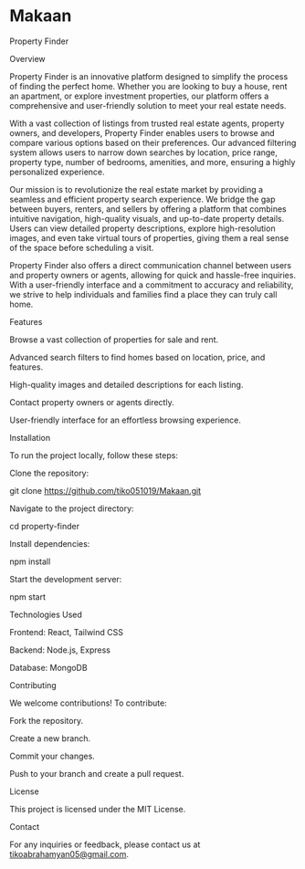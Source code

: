 # Makaan
Property Finder

Overview

Property Finder is an innovative platform designed to simplify the process of finding the perfect home. Whether you are looking to buy a house, rent an apartment, or explore investment properties, our platform offers a comprehensive and user-friendly solution to meet your real estate needs.

With a vast collection of listings from trusted real estate agents, property owners, and developers, Property Finder enables users to browse and compare various options based on their preferences. Our advanced filtering system allows users to narrow down searches by location, price range, property type, number of bedrooms, amenities, and more, ensuring a highly personalized experience.

Our mission is to revolutionize the real estate market by providing a seamless and efficient property search experience. We bridge the gap between buyers, renters, and sellers by offering a platform that combines intuitive navigation, high-quality visuals, and up-to-date property details. Users can view detailed property descriptions, explore high-resolution images, and even take virtual tours of properties, giving them a real sense of the space before scheduling a visit.

Property Finder also offers a direct communication channel between users and property owners or agents, allowing for quick and hassle-free inquiries. With a user-friendly interface and a commitment to accuracy and reliability, we strive to help individuals and families find a place they can truly call home.

Features

Browse a vast collection of properties for sale and rent.

Advanced search filters to find homes based on location, price, and features.

High-quality images and detailed descriptions for each listing.

Contact property owners or agents directly.

User-friendly interface for an effortless browsing experience.





Installation

To run the project locally, follow these steps:

Clone the repository:

git clone https://github.com/tiko051019/Makaan.git

Navigate to the project directory:

cd property-finder

Install dependencies:

npm install

Start the development server:

npm start





Technologies Used

Frontend: React, Tailwind CSS

Backend: Node.js, Express

Database: MongoDB

Contributing

We welcome contributions! To contribute:

Fork the repository.

Create a new branch.

Commit your changes.

Push to your branch and create a pull request.

License

This project is licensed under the MIT License.

Contact

For any inquiries or feedback, please contact us at tikoabrahamyan05@gmail.com.